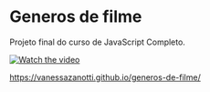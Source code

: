 # Generos de filme
Projeto final do curso de JavaScript Completo.

[![Watch the video](https://img.youtube.com/vi/T-D1KVIuvjA/maxresdefault.jpg)](https://youtu.be/vFChd5Mlr6Q) 

https://vanessazanotti.github.io/generos-de-filme/
